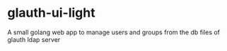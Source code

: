 # glauth-ui-light
A small golang web app to manage users and groups from the db files of glauth ldap server
